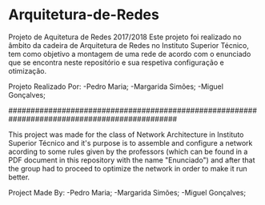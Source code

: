 # Arquitetura-de-Redes
Projeto de Aquitetura de Redes 2017/2018
Este projeto foi realizado no âmbito da cadeira de Arquitetura de Redes no Instituto Superior Técnico, tem como objetivo a montagem de uma rede de acordo com o enunciado que se encontra neste repositório e sua respetiva configuração e otimização.

Projeto Realizado Por:
  -Pedro Maria;
  -Margarida Simões;
  -Miguel Gonçalves;
  
##############################################################################################

This project was made for the class of Network Architecture in Instituto Superior Técnico and it's purpose is to assemble and configure a network acording to some rules given by the professors (which can be found in a PDF document in this repository with the name "Enunciado") and after that the group had to proceed to optimize the network in order to make it run better.

Project Made By:
  -Pedro Maria;
  -Margarida Simões;
  -Miguel Gonçalves;
